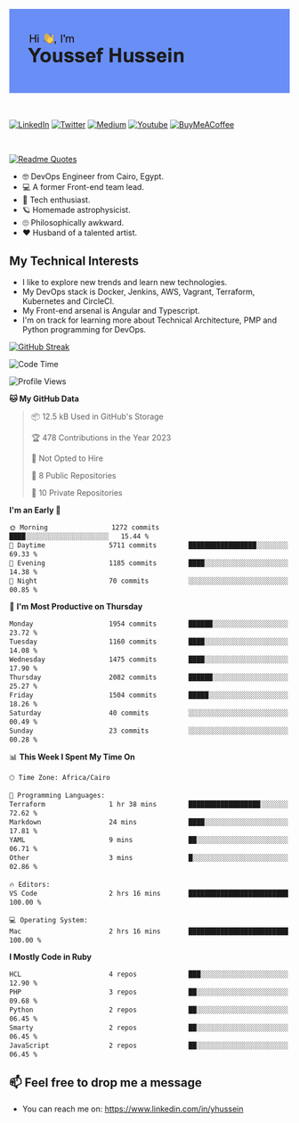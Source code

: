 [![Youssef's GitHub Banner](./assets/youssef-hussein.png)](https://github.com/yorki404)

</br>

[![LinkedIn](https://img.shields.io/badge/linkedin-%230077B5.svg?style=for-the-badge&logo=linkedin&logoColor=white)](https://www.linkedin.com/in/yhussein/)
[![Twitter](https://img.shields.io/badge/devqik_-%231DA1F2.svg?style=for-the-badge&logo=Twitter&logoColor=white)](https://twitter.com/devqik_)
[![Medium](https://img.shields.io/badge/Medium-12100E?style=for-the-badge&logo=medium&logoColor=white)](https://medium.com/@devqik)
[![Youtube](https://img.shields.io/badge/YouTube-FF0000?style=for-the-badge&logo=youtube&logoColor=white)](https://www.youtube.com/@devqik)
[![BuyMeACoffee](https://img.shields.io/badge/Buy%20Me%20a%20Coffee-ffdd00?style=for-the-badge&logo=buy-me-a-coffee&logoColor=black)](https://www.buymeacoffee.com/devqik)

</br>

[![Readme Quotes](https://quotes-github-readme.vercel.app/api?type=horizontal&theme=dark)](https://github.com/piyushsuthar/github-readme-quotes)


- :nerd_face: DevOps Engineer from Cairo, Egypt.
- :computer: A former Front-end team lead.
- :satellite: Tech enthusiast.
- :ringed_planet: Homemade astrophysicist.
- :roll_eyes: Philosophically awkward.
- :heart: Husband of a talented artist.

## My Technical Interests

- I like to explore new trends and learn new technologies.
- My DevOps stack is Docker, Jenkins, AWS, Vagrant, Terraform, Kubernetes and CircleCI.
- My Front-end arsenal is Angular and Typescript.
- I'm on track for learning more about Technical Architecture, PMP and Python programming for DevOps.

[![GitHub Streak](https://github-readme-streak-stats.herokuapp.com/?user=devqik&theme=dark)](https://git.io/streak-stats)

<!--START_SECTION:waka-->
![Code Time](http://img.shields.io/badge/Code%20Time-534%20hrs%2043%20mins-blue)

![Profile Views](http://img.shields.io/badge/Profile%20Views-14-blue)

**🐱 My GitHub Data** 

> 📦 12.5 kB Used in GitHub's Storage 
 > 
> 🏆 478 Contributions in the Year 2023
 > 
> 🚫 Not Opted to Hire
 > 
> 📜 8 Public Repositories 
 > 
> 🔑 10 Private Repositories 
 > 
**I'm an Early 🐤** 

```text
🌞 Morning                1272 commits        ████░░░░░░░░░░░░░░░░░░░░░   15.44 % 
🌆 Daytime                5711 commits        █████████████████░░░░░░░░   69.33 % 
🌃 Evening                1185 commits        ████░░░░░░░░░░░░░░░░░░░░░   14.38 % 
🌙 Night                  70 commits          ░░░░░░░░░░░░░░░░░░░░░░░░░   00.85 % 
```
📅 **I'm Most Productive on Thursday** 

```text
Monday                   1954 commits        ██████░░░░░░░░░░░░░░░░░░░   23.72 % 
Tuesday                  1160 commits        ████░░░░░░░░░░░░░░░░░░░░░   14.08 % 
Wednesday                1475 commits        ████░░░░░░░░░░░░░░░░░░░░░   17.90 % 
Thursday                 2082 commits        ██████░░░░░░░░░░░░░░░░░░░   25.27 % 
Friday                   1504 commits        █████░░░░░░░░░░░░░░░░░░░░   18.26 % 
Saturday                 40 commits          ░░░░░░░░░░░░░░░░░░░░░░░░░   00.49 % 
Sunday                   23 commits          ░░░░░░░░░░░░░░░░░░░░░░░░░   00.28 % 
```


📊 **This Week I Spent My Time On** 

```text
🕑︎ Time Zone: Africa/Cairo

💬 Programming Languages: 
Terraform                1 hr 38 mins        ██████████████████░░░░░░░   72.62 % 
Markdown                 24 mins             ████░░░░░░░░░░░░░░░░░░░░░   17.81 % 
YAML                     9 mins              ██░░░░░░░░░░░░░░░░░░░░░░░   06.71 % 
Other                    3 mins              █░░░░░░░░░░░░░░░░░░░░░░░░   02.86 % 

🔥 Editors: 
VS Code                  2 hrs 16 mins       █████████████████████████   100.00 % 

💻 Operating System: 
Mac                      2 hrs 16 mins       █████████████████████████   100.00 % 
```

**I Mostly Code in Ruby** 

```text
HCL                      4 repos             ███░░░░░░░░░░░░░░░░░░░░░░   12.90 % 
PHP                      3 repos             ██░░░░░░░░░░░░░░░░░░░░░░░   09.68 % 
Python                   2 repos             ██░░░░░░░░░░░░░░░░░░░░░░░   06.45 % 
Smarty                   2 repos             ██░░░░░░░░░░░░░░░░░░░░░░░   06.45 % 
JavaScript               2 repos             ██░░░░░░░░░░░░░░░░░░░░░░░   06.45 % 
```




<!--END_SECTION:waka-->

## 📫 Feel free to drop me a message
- You can reach me on: https://www.linkedin.com/in/yhussein
